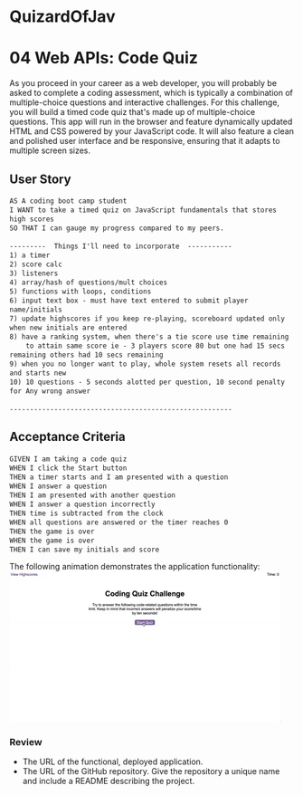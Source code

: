 # QuizardOfJav

# 04 Web APIs: Code Quiz

As you proceed in your career as a web developer, you will probably be asked to complete a coding assessment, which is typically a combination of multiple-choice questions and interactive challenges. For this challenge, you will build a timed code quiz that's made up of multiple-choice questions. This app will run in the browser and feature dynamically updated HTML and CSS powered by your JavaScript code. It will also feature a clean and polished user interface and be responsive, ensuring that it adapts to multiple screen sizes.

## User Story

```
AS A coding boot camp student
I WANT to take a timed quiz on JavaScript fundamentals that stores high scores
SO THAT I can gauge my progress compared to my peers.

---------  Things I'll need to incorporate  -----------
1) a timer
2) score calc
3) listeners
4) array/hash of questions/mult choices
5) functions with loops, conditions
6) input text box - must have text entered to submit player name/initials
7) update highscores if you keep re-playing, scoreboard updated only when new initials are entered
8) have a ranking system, when there's a tie score use time remaining 
    to attain same score ie - 3 players score 80 but one had 15 secs remaining others had 10 secs remaining
9) when you no longer want to play, whole system resets all records and starts new
10) 10 questions - 5 seconds alotted per question, 10 second penalty for Any wrong answer

-------------------------------------------------------
```

## Acceptance Criteria

```
GIVEN I am taking a code quiz
WHEN I click the Start button
THEN a timer starts and I am presented with a question
WHEN I answer a question
THEN I am presented with another question
WHEN I answer a question incorrectly
THEN time is subtracted from the clock
WHEN all questions are answered or the timer reaches 0
THEN the game is over
WHEN the game is over
THEN I can save my initials and score
```

The following animation demonstrates the application functionality:
![Example Demo of Quiz](./assets/pics/04-web-apis-homework-demo.gif)

### Review

* The URL of the functional, deployed application.
* The URL of the GitHub repository. Give the repository a unique name and include a README describing the project.